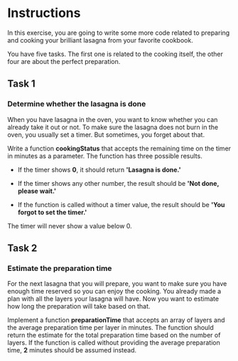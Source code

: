 # Instructions

In this exercise, you are going to write some more code related to preparing and cooking your brilliant lasagna from your favorite cookbook.

You have five tasks. The first one is related to the cooking itself, the other four are about the perfect preparation.

## Task 1

### Determine whether the lasagna is done

When you have lasagna in the oven, you want to know whether you can already take it out or not. To make sure the lasagna does not burn in the oven, you usually set a timer. But sometimes, you forget about that.

Write a function **cookingStatus** that accepts the remaining time on the timer in minutes as a parameter. The function has three possible results.

- If the timer shows **0**, it should return **'Lasagna is done.'**

- If the timer shows any other number, the result should be **'Not done, please wait.'**

- If the function is called without a timer value, the result should be **'You forgot to set the timer.'**

The timer will never show a value below 0.

## Task 2

### Estimate the preparation time

For the next lasagna that you will prepare, you want to make sure you have enough time reserved so you can enjoy the cooking. You already made a plan with all the layers your lasagna will have. Now you want to estimate how long the preparation will take based on that.

Implement a function **preparationTime** that accepts an array of layers and the average preparation time per layer in minutes. The function should return the estimate for the total preparation time based on the number of layers. If the function is called without providing the average preparation time, **2** minutes should be assumed instead.
